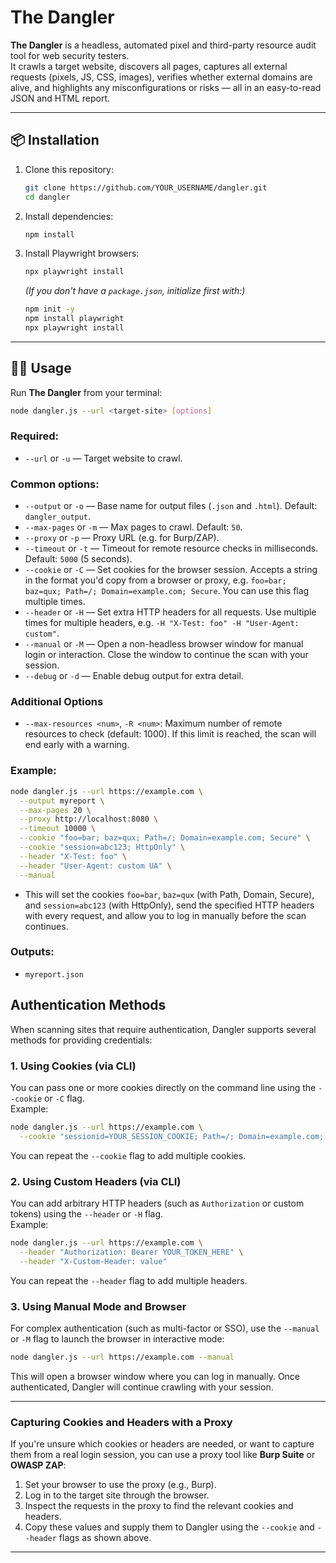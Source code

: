 # The Dangler

**The Dangler** is a headless, automated pixel and third-party resource audit tool for web security testers.  
It crawls a target website, discovers all pages, captures all external requests (pixels, JS, CSS, images), verifies whether external domains are alive, and highlights any misconfigurations or risks — all in an easy-to-read JSON and HTML report.

---

## 📦 Installation

1. Clone this repository:
   ```bash
   git clone https://github.com/YOUR_USERNAME/dangler.git
   cd dangler
   ```

2. Install dependencies:
   ```bash
   npm install
   ```

3. Install Playwright browsers:
   ```bash
   npx playwright install
   ```

   *(If you don't have a `package.json`, initialize first with:)*  
   ```bash
   npm init -y
   npm install playwright
   npx playwright install
   ```

---

## 🏃‍♂️ Usage

Run **The Dangler** from your terminal:

```bash
node dangler.js --url <target-site> [options]
```

### Required:
- `--url` or `-u` — Target website to crawl.

### Common options:
- `--output` or `-o` — Base name for output files (`.json` and `.html`). Default: `dangler_output`.
- `--max-pages` or `-m` — Max pages to crawl. Default: `50`.
- `--proxy` or `-p` — Proxy URL (e.g. for Burp/ZAP).
- `--timeout` or `-t` — Timeout for remote resource checks in milliseconds. Default: `5000` (5 seconds).
- `--cookie` or `-C` — Set cookies for the browser session. Accepts a string in the format you'd copy from a browser or proxy, e.g. `foo=bar; baz=qux; Path=/; Domain=example.com; Secure`. You can use this flag multiple times.
- `--header` or `-H` — Set extra HTTP headers for all requests. Use multiple times for multiple headers, e.g. `-H "X-Test: foo" -H "User-Agent: custom"`.
- `--manual` or `-M` — Open a non-headless browser window for manual login or interaction. Close the window to continue the scan with your session.
- `--debug` or `-d` — Enable debug output for extra detail.

### Additional Options

- `--max-resources <num>`, `-R <num>`: Maximum number of remote resources to check (default: 1000). If this limit is reached, the scan will end early with a warning.

### Example:
```bash
node dangler.js --url https://example.com \
  --output myreport \
  --max-pages 20 \
  --proxy http://localhost:8080 \
  --timeout 10000 \
  --cookie "foo=bar; baz=qux; Path=/; Domain=example.com; Secure" \
  --cookie "session=abc123; HttpOnly" \
  --header "X-Test: foo" \
  --header "User-Agent: custom UA" \
  --manual
```

- This will set the cookies `foo=bar`, `baz=qux` (with Path, Domain, Secure), and `session=abc123` (with HttpOnly), send the specified HTTP headers with every request, and allow you to log in manually before the scan continues.

### Outputs:
- `myreport.json`

## Authentication Methods

When scanning sites that require authentication, Dangler supports several methods for providing credentials:

### 1. Using Cookies (via CLI)
You can pass one or more cookies directly on the command line using the `--cookie` or `-C` flag.  
Example:
```sh
node dangler.js --url https://example.com \
  --cookie "sessionid=YOUR_SESSION_COOKIE; Path=/; Domain=example.com; Secure"
```
You can repeat the `--cookie` flag to add multiple cookies.

### 2. Using Custom Headers (via CLI)
You can add arbitrary HTTP headers (such as `Authorization` or custom tokens) using the `--header` or `-H` flag.  
Example:
```sh
node dangler.js --url https://example.com \
  --header "Authorization: Bearer YOUR_TOKEN_HERE" \
  --header "X-Custom-Header: value"
```
You can repeat the `--header` flag to add multiple headers.

### 3. Using Manual Mode and Browser
For complex authentication (such as multi-factor or SSO), use the `--manual` or `-M` flag to launch the browser in interactive mode:
```sh
node dangler.js --url https://example.com --manual
```
This will open a browser window where you can log in manually. Once authenticated, Dangler will continue crawling with your session.

---

### Capturing Cookies and Headers with a Proxy

If you're unsure which cookies or headers are needed, or want to capture them from a real login session, you can use a proxy tool like **Burp Suite** or **OWASP ZAP**:

1. Set your browser to use the proxy (e.g., Burp).
2. Log in to the target site through the browser.
3. Inspect the requests in the proxy to find the relevant cookies and headers.
4. Copy these values and supply them to Dangler using the `--cookie` and `--header` flags as shown above.

---


